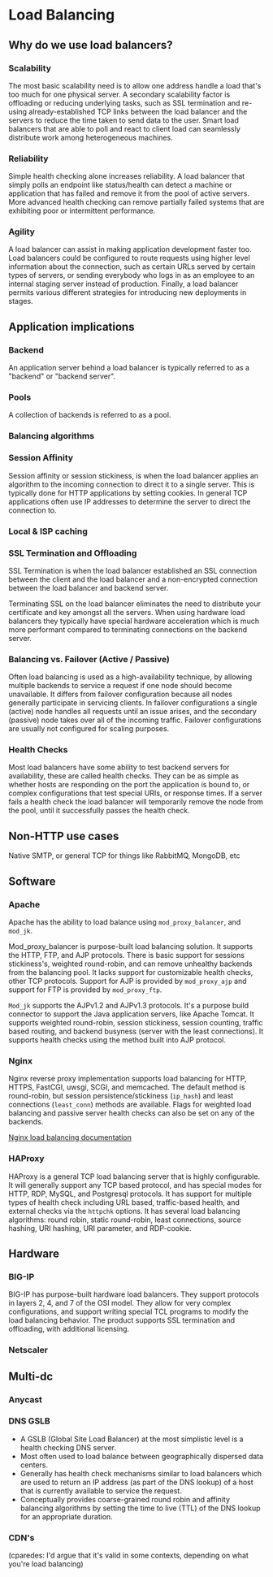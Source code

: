 # Load Balancing

## Why do we use load balancers?

### Scalability

The most basic scalability need is to allow one address handle a load
that's too much for one physical server. A secondary scalability factor
is offloading or reducing underlying tasks, such as SSL termination and
re-using already-established TCP links between the load balancer and the
servers to reduce the time taken to send data to the user. Smart load
balancers that are able to poll and react to client load can seamlessly
distribute work among heterogeneous machines.

### Reliability

Simple health checking alone increases reliability. A load balancer that
simply polls an endpoint like status/health can detect a machine or
application that has failed and remove it from the pool of active
servers. More advanced health checking can remove partially failed
systems that are exhibiting poor or intermittent performance.

### Agility

A load balancer can assist in making application development faster too.
Load balancers could be configured to route requests using higher level
information about the connection, such as certain URLs served by certain
types of servers, or sending everybody who logs in as an employee to an
internal staging server instead of production. Finally, a load balancer
permits various different strategies for introducing new deployments in
stages.

## Application implications

### Backend

An application server behind a load balancer is typically referred to as
a "backend" or "backend server".

### Pools

A collection of backends is referred to as a pool.

### Balancing algorithms

### Session Affinity

Session affinity or session stickiness, is when the load balancer
applies an algorithm to the incoming connection to direct it to a single
server. This is typically done for HTTP applications by setting cookies.
In general TCP applications often use IP addresses to determine the
server to direct the connection to.

### Local & ISP caching

### SSL Termination and Offloading

SSL Termination is when the load balancer established an SSL connection
between the client and the load balancer and a non-encrypted connection
between the load balancer and backend server.

Terminating SSL on the load balancer eliminates the need to distribute
your certificate and key amongst all the servers. When using hardware
load balancers they typically have special hardware acceleration which
is much more performant compared to terminating connections on the
backend server.

### Balancing vs. Failover (Active / Passive)

Often load balancing is used as a high-availability technique, by
allowing multiple backends to service a request if one node should
become unavailable. It differs from failover configuration because all
nodes generally participate in servicing clients. In failover
configurations a single (active) node handles all requests until an
issue arises, and the secondary (passive) node takes over all of the
incoming traffic. Failover configurations are usually not configured for
scaling purposes.

### Health Checks

Most load balancers have some ability to test backend servers for
availability, these are called health checks. They can be as simple as
whether hosts are responding on the port the application is bound to, or
complex configurations that test special URIs, or response times. If a
server fails a health check the load balancer will temporarily remove
the node from the pool, until it successfully passes the health check.

## Non-HTTP use cases

Native SMTP, or general TCP for things like RabbitMQ, MongoDB, etc

## Software

### Apache

Apache has the ability to load balance using `mod_proxy_balancer`, and
`mod_jk`.

Mod\_proxy\_balancer is purpose-built load balancing solution. It
supports the HTTP, FTP, and AJP protocols. There is basic support for
sessions stickiness's, weighted round-robin, and can remove unhealthy
backends from the balancing pool. It lacks support for customizable
health checks, other TCP protocols. Support for AJP is provided by
`mod_proxy_ajp` and support for FTP is provided by `mod_proxy_ftp`.

`Mod_jk` supports the AJPv1.2 and AJPv1.3 protocols. It's a purpose
build connector to support the Java application servers, like Apache
Tomcat. It supports weighted round-robin, session stickiness, session
counting, traffic based routing, and backend busyness (server with the
least connections). It supports health checks using the method built
into AJP protocol.

### Nginx

Nginx reverse proxy implementation supports load balancing for HTTP,
HTTPS, FastCGI, uwsgi, SCGI, and memcached. The default method is
round-robin, but session persistence/stickiness (`ip_hash`) and least
connections (`least_conn`) methods are available. Flags for weighted
load balancing and passive server health checks can also be set on any
of the backends.

[Nginx load balancing
documentation](http://nginx.org/en/docs/http/load_balancing.html)

### HAProxy

HAProxy is a general TCP load balancing server that is highly
configurable. It will generally support any TCP based protocol, and has
special modes for HTTP, RDP, MySQL, and Postgresql protocols. It has
support for multiple types of health check including URL based,
traffic-based health, and external checks via the `httpchk` options. It
has several load balancing algorithms: round robin, static round-robin,
least connections, source hashing, URI hashing, URI parameter, and
RDP-cookie.

## Hardware

### BIG-IP

BIG-IP has purpose-built hardware load balancers. They support protocols
in layers 2, 4, and 7 of the OSI model. They allow for very complex
configurations, and support writing special TCL programs to modify the
load balancing behavior. The product supports SSL termination and
offloading, with additional licensing.

### Netscaler

## Multi-dc

### Anycast

### DNS GSLB

  - A GSLB (Global Site Load Balancer) at the most simplistic level is a
    health checking DNS server.
  - Most often used to load balance between geographically dispersed
    data centers.
  - Generally has health check mechanisms similar to load balancers
    which are used to return an IP address (as part of the DNS lookup)
    of a host that is currently available to service the request.
  - Conceptually provides coarse-grained round robin and affinity
    balancing algorithms by setting the time to live (TTL) of the DNS
    lookup for an appropriate duration.

### CDN's

(cparedes: I'd argue that it's valid in some contexts, depending on what
you're load balancing)
